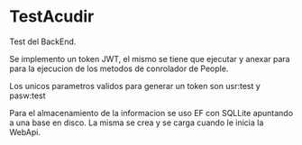 # TestAcudir

Test del BackEnd.


Se implemento un token JWT, el mismo se tiene que ejecutar y anexar para para la ejecucion de los 
metodos de conrolador de People.

Los unicos parametros validos para generar un token son usr:test y pasw:test

Para el almacenamiento de la informacion se uso EF con SQLLite apuntando a una base en disco.
La misma se crea y se carga cuando le inicia la WebApi.